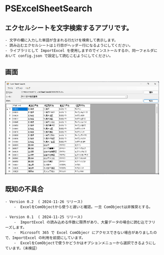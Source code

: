 # PSExcelSheetSearch

## エクセルシートを文字検索するアプリです。

	- 文字の欄に入力した単語が含まれる行だけを検索して表示します。
	- 読み込むエクセルシートは１行目がヘッダー行になるようにしてください。
	- ライブラリとして ImportExcel を使用しますのでインストールするか、同一フォルダにおいて config.json で設定して読むこむようにしてください。

## 画面

![image](./ui_image.png)

## 既知の不具合

	- Version 0.2  ( 2024-11-26 リリース)
		-  ExcelをComObjectから使うと遅いと確認。一旦 ComObjectは非推奨とする。

	- Version 0.1  ( 2024-11-25 リリース)
		-  ImportExcel の読み込める件数に限界があり、大量データの場合に読む込でフリーズします。
		-  Microsoft 365 で Excel ComObjecr にアクセスできない場合がありましたので、ImportExcel の利用を前提にしています。
		-  ExcelをComObjectで使うかどうかはオプションメニューから選択できるようにしています。（未検証）
